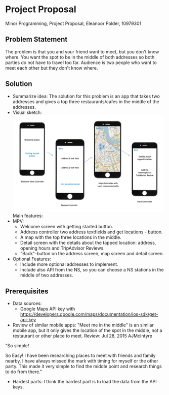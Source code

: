 # Project Proposal
Minor Programming, Project Proposal, Eleanoor Polder, 10979301

## Problem Statement
The problem is that you and your friend want to meet, but you don't know where. You want the spot to be in the middle of both addresses so both parties do not have to travel too far. Audience is two people who want to meet each other but they don't know where.


## Solution
* Summarize idea: The solution for this problem is an app that takes two addresses and gives a top three restaurants/cafes in the middle of the addresses.
* Visual sketch:
![Visualisation](doc/VisualSketch.png)
Main features:
* MPV:
  * Welcome screen with getting started button.
  * Address controller two address textfields and get locations - button.
  * A map with the top three locations in the middle.
  * Detail screen with the details about the tapped location: address, opening hours and TripAdvisor Reviews.
  * "Back"-button on the address screen, map screen and detail screen.
* Optional Features:
  * Include more optional addresses to implement. 
  * Include also API from the NS, so you can choose a NS stations in the middle of two addresses. 

## Prerequisites
* Data sources:
  * Google Maps API key with https://developers.google.com/maps/documentation/ios-sdk/get-api-key
* Review of similar mobile apps: "Meet me in the middle" is an similar mobile app, but it only gives the location of the spot in the middle, not a restaurant or other place to meet. 
Review: 
Jul 28, 2015
AJMcIntyre

"So simple!

So Easy! I have been researching places to meet with friends and family nearby. I have always missed the mark with timing for myself or the other party. This made it very simple to find the middle point and research things to do from there."

* Hardest parts: I think the hardest part is to load the data from the API keys.
